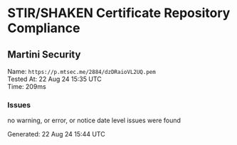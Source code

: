 # STIR/SHAKEN Certificate Repository Compliance

## Martini Security

Name: `https://p.mtsec.me/2884/dzDRaioVL2UQ.pem`\
Tested At: 22 Aug 24 15:35 UTC\
Time: 209ms

### Issues

no warning, or error, or notice date level issues were found

Generated: 22 Aug 24 15:44 UTC